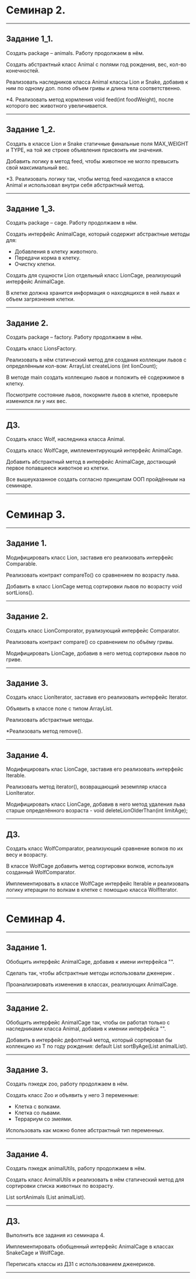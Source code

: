 # Семинар 2.

---

## Задание 1_1.

Создать package – animals. Работу продолжаем в нём.

Создать абстрактный класс Animal с полями год рождения, вес, кол-во конечностей.

Реализовать наследников класса Animal классы Lion и Snake, добавив к ним по одному доп. полю объем гривы и длина тела соответственно.

*4.  Реализовать метод  кормления void feed(int foodWeight), после которого вес животного увеличивается.

---

## Задание 1_2.

Создать в классе Lion и Snake статичные финальные поля MAX_WEIGHT и TYPE, на той же строке объявления присвоить им значения.

Добавить логику в метод feed, чтобы животное не могло превысить свой максимальный вес.

*3. Реализовать логику так, чтобы метод feed находился в классе Animal и использовал внутри себя абстрактный метод.

---

## Задание 1_3.

Создать package – cage. Работу продолжаем в нём.

Создать интерфейс AnimalCage, который содержит абстрактные методы для:
- Добавления в клетку животного.
- Передачи корма в клетку.
- Очистку клетки.

Создать для сущности Lion отдельный класс LionCage, реализующий интерфейс AnimalCage.

В клетке должна хранится информация о находящихся в ней львах и объем загрязнения клетки.

---

## Задание 2.

Создать package – factory. Работу продолжаем в нём.

Создать класс LionsFactory.

Реализовать в нём статический метод для создания коллекции львов с определённым кол-вом: ArrayList<Lion> createLions (int lionCount);

В методе main создать коллекцию львов и положить её содержимое в клетку.

Посмотрите состояние львов, покормите львов в клетке, проверьте изменился ли у них вес.

---

## ДЗ.

Создать класс Wolf, наследника класса Animal.

Создать класс WolfCage, имплементирующий интерфейс AnimalCage.

Добавить абстрактный метод в интерфейс AnimalCage, достающий первое попавшееся животное из клетки.

Все вышеуказанное создать согласно принципам ООП пройдённым на семинаре.

---

# Семинар 3.

---

## Задание 1.

Модифицировать класс Lion, заставив его реализовать интерфейс Comparable<Lion>.

Реализовать контракт compareTo() со сравнением по возрасту льва.

Добавить в класс LionCage метод сортировки львов по возрасту void sortLions().

---

## Задание 2.

Создать класс LionComporator, руализующий интерфейс Comparator<Lion>.

Реализовать контракт compare() со сравнением по объёму гривы.

Модифицировать LionCage, добавив в него метод сортировки львов по гриве.

---

## Задание 3.

Создать класс LionIterator, заставив его реализовать интерфейс Iterator<Lion>.

Объявить в классе поле с типом ArrayList<Lion>.

Реализовать абстрактные методы.

*Реализовать метод remove().

---

## Задание 4.

Модифицировать клас LionCage, заставив его реализовать интерфейс Iterable<Lion>.

Реализовать метод iterator(), возвращающий эеземпляр класса LionIterator.

Модифицировать класс LionCage, добавив в него метод удаления льва старше определённого возраста - void deleteLionOlderThan(int limitAge);

---

## ДЗ.

Создать класс WolfComparator, реализующий сравнение волков по их весу и возрасту.

В классе WolfCage добавить метод сортировки волков, используя созданный WolfComparator.

Имплементировать в классе WolfCage интерфейс Iterable<Wolf> и реализовать логику итерации по волкам в клетке с помощью класса WolfIterator.

---

# Семинар 4.

---

## Задание 1.

Обобщить интерфейс AnimalCage, добавив к имени интерфейса "<T>".

Сделать так, чтобы абстрактные методы использовали дженерик <T>.

Проанализировать изменения в классах, реализующих AnimalCage.

---

## Задание 2.

Обобщить интерфейс AnimalCage так, чтобы он работал только с наследниками класса Animal, добавив к имении интерфейса "<T extends>".

Добавить в интерфейс дефолтный метод, который сортировал бы коллекцию из T по году рождения: default List<T> sortByAge(List<T> animalList).

---

## Задание 3.

Создать пэкедж zoo, работу продолжаем в нём.

Создать класс Zoo и объявить у него 3 переменные:
- Клетка с волками.
- Клетка со львами.
- Террариум со змеями.

Использовать как можно более абстрактный тип переменных.

---

## Задание 4.

Создать пэкедж animalUtils, работу продолжаем в нём.

Создать класс AnimalUtils и реализовать в нём статический метод для сортировки списка животных по возрасту.

<T extends Animal> List<T> sortAnimals (List<T> animalList).

---

## ДЗ.

Выполнить все задания из семинара 4.

Имплементировать обобщенный интерфейс AnimalCage в классах SnakeCage и WolfCage.

Переписать классы из ДЗ1 с использованием дженериков.

---

